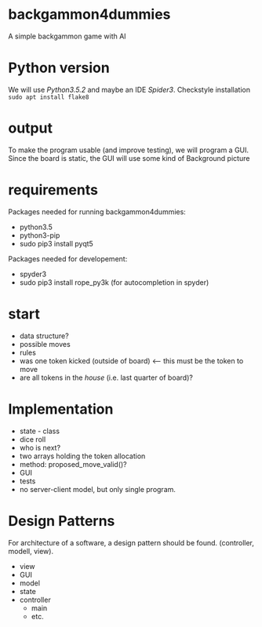 # backgammon4dummies
A simple backgammon game with AI

Python version
==============

We will use _Python3.5.2_ and maybe an IDE _Spider3_.
Checkstyle installation ```sudo apt install flake8```

output
======

To make the program usable (and improve testing), we will program a GUI. Since the board is static, the GUI will use some kind of Background picture

requirements
============

Packages needed for running backgammon4dummies:
 * python3.5
 * python3-pip
 * sudo pip3 install pyqt5

Packages needed for developement:
 * spyder3
 * sudo pip3 install rope_py3k  (for autocompletion in spyder)

start
=====

 * data structure?
 * possible moves
  * rules
  * was one token kicked (outside of board) <-- this must be the token to move
  * are all tokens in the _house_ (i.e. last quarter of board)?


Implementation
==============

 * state - class
  * dice roll
  * who is next?
  * two arrays holding the token allocation
  * method: proposed_move_valid()?
 * GUI
 * tests
 * no server-client model, but only single program.

Design Patterns
===============

For architecture of a software, a design pattern should be found. (controller, modell, view).
 * view
  * GUI
* model
 * state
* controller
  * main
  * etc.
